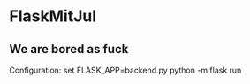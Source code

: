 # FlaskMitJul

We are **bored** as fuck
---
Configuration:
set FLASK_APP=backend.py 
python -m flask run
